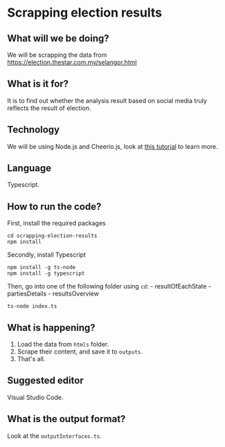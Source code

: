 # Scrapping election results
## What will we be doing?
We will be scrapping the data from https://election.thestar.com.my/selangor.html


## What is it for?
It is to find out whether the analysis result based on social media truly reflects the result of election.

## Technology
We will be using Node.js and Cheerio.js, look at [this tutorial](https://www.digitalocean.com/community/tutorials/how-to-use-node-js-request-and-cheerio-to-set-up-simple-web-scraping) to learn more.

## Language
Typescript.

## How to run the code?
First, install the required packages
```
cd scrapping-election-results
npm install 
```
Secondly, install Typescript
```
npm install -g ts-node
npm install -g typescript
```

Then, go into one of the following folder using `cd`:
    - resultOfEachState
    - partiesDetails
    - resultsOverview
```
ts-node index.ts
```

## What is happening?
1. Load the data from `htmls` folder.
2. Scrape their content, and save it to `outputs`.
3. That's all.

## Suggested editor
Visual Studio Code.

## What is the output format?
Look at the `outputInterfaces.ts`.